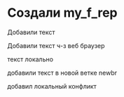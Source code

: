# Создали my_f_rep

Добавили текст 

Добавили текст ч-з веб браузер

текст локально

добавили текст в новой ветке newbr 

добавил локальный конфликт